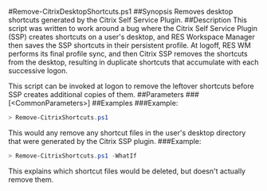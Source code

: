 #Remove-CitrixDesktopShortcuts.ps1
##Synopsis
Removes desktop shortcuts generated by the Citrix Self Service Plugin.
##Description
This script was written to work around a bug where the Citrix Self Service Plugin (SSP) creates shortcuts on a user's desktop, and RES
Workspace Manager then saves the SSP shortcuts in their persistent profile. At logoff, RES WM performs its final profile sync, and then Citrix SSP removes the shortcuts from the desktop, resulting in duplicate shortcuts that accumulate with each successive logon.

This script can be invoked at logon to remove the leftover shortcuts before SSP creates additional copies of them.
##Parameters
###[&lt;CommonParameters&gt;]
##Examples
###Example:
```PowerShell
> Remove-CitrixShortcuts.ps1
```
This would any remove any shortcut files in the user's desktop directory that were generated by the Citrix SSP plugin.
###Example:
```PowerShell
> Remove-CitrixShortcuts.ps1 -WhatIf
```
This explains which shortcut files would be deleted, but doesn't actually remove them.
